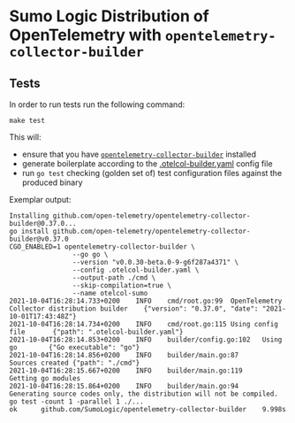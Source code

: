 # Sumo Logic Distribution of OpenTelemetry with `opentelemetry-collector-builder`

## Tests

In order to run tests run the following command:

```
make test
```

This will:

- ensure that you have [`opentelemetry-collector-builder`][otcbuilder] installed
- generate boilerplate according to the [.otelcol-builder.yaml][otconfig] config file
- run `go test` checking (golden set of) test configuration files against
  the produced binary

[otcbuilder]: https://github.com/open-telemetry/opentelemetry-collector-builder
[otconfig]: ./.otelcol-builder.yaml

Exemplar output:

```
Installing github.com/open-telemetry/opentelemetry-collector-builder@0.37.0...
go install github.com/open-telemetry/opentelemetry-collector-builder@v0.37.0
CGO_ENABLED=1 opentelemetry-collector-builder \
                --go go \
                --version "v0.0.30-beta.0-9-g6f287a4371" \
                --config .otelcol-builder.yaml \
                --output-path ./cmd \
                --skip-compilation=true \
                --name otelcol-sumo
2021-10-04T16:28:14.733+0200    INFO    cmd/root.go:99  OpenTelemetry Collector distribution builder    {"version": "0.37.0", "date": "2021-10-01T17:43:48Z"}
2021-10-04T16:28:14.734+0200    INFO    cmd/root.go:115 Using config file       {"path": ".otelcol-builder.yaml"}
2021-10-04T16:28:14.853+0200    INFO    builder/config.go:102   Using go        {"Go executable": "go"}
2021-10-04T16:28:14.856+0200    INFO    builder/main.go:87      Sources created {"path": "./cmd"}
2021-10-04T16:28:15.667+0200    INFO    builder/main.go:119     Getting go modules
2021-10-04T16:28:15.864+0200    INFO    builder/main.go:94      Generating source codes only, the distribution will not be compiled.
go test -count 1 -parallel 1 ./...
ok      github.com/SumoLogic/opentelemetry-collector-builder    9.998s

```
